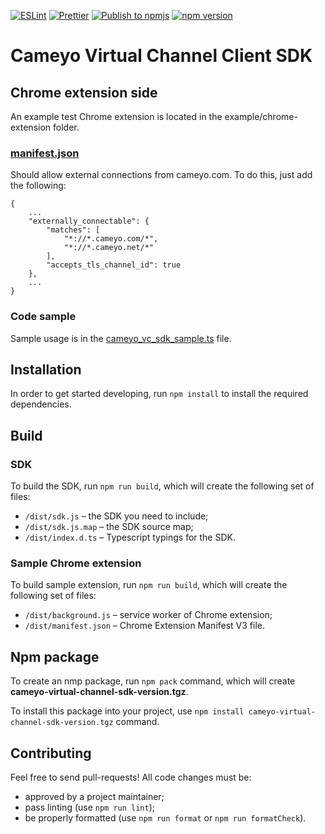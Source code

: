 [![ESLint](https://github.com/cameyo/virtual-channel-sdk/actions/workflows/eslint.yml/badge.svg)](https://github.com/cameyo/virtual-channel-sdk/actions/workflows/eslint.yml)
[![Prettier](https://github.com/cameyo/virtual-channel-sdk/actions/workflows/prettier.yml/badge.svg)](https://github.com/cameyo/virtual-channel-sdk/actions/workflows/prettier.yml)
[![Publish to npmjs](https://github.com/cameyo/virtual-channel-sdk/actions/workflows/npm-publish.yml/badge.svg)](https://github.com/cameyo/virtual-channel-sdk/actions/workflows/npm-publish.yml)
[![npm version](https://img.shields.io/npm/v/cameyo-virtual-channel-sdk.svg)](https://www.npmjs.com/package/cameyo-virtual-channel-sdk)

# Cameyo Virtual Channel Client SDK

## Chrome extension side

An example test Chrome extension is located in the example/chrome-extension folder.

### [manifest.json](example/chrome-extension/public/manifest.json)
Should allow external connections from cameyo.com. To do this, just add the following:
```
{
    ...
    "externally_connectable": {
        "matches": [
            "*://*.cameyo.com/*",
            "*://*.cameyo.net/*"
        ],
        "accepts_tls_channel_id": true
    },
    ...
}
````

### Code sample
Sample usage is in the [cameyo_vc_sdk_sample.ts](https://github.com/cameyo/virtual-channel-sdk/blob/main/client/example/chrome-extension/src/cameyo_vc_sdk_sample.ts) file.

##  Installation
In order to get started developing, run `npm install` to install the required dependencies.

##  Build
### SDK
To build the SDK, run `npm run build`, which will create the following set of files:
* `/dist/sdk.js` – the SDK you need to include;
* `/dist/sdk.js.map` – the SDK source map;
* `/dist/index.d.ts` – Typescript typings for the SDK.

### Sample Chrome extension
To build sample extension, run `npm run build`, which will create the following set of files:
* `/dist/background.js` – service worker of Chrome extension;
* `/dist/manifest.json` – Chrome Extension Manifest V3 file.

## Npm package
To create an nmp package, run `npm pack` command, which will create **cameyo-virtual-channel-sdk-version.tgz**.

To install this package into your project, use `npm install cameyo-virtual-channel-sdk-version.tgz` command.

## Contributing
Feel free to send pull-requests! All code changes must be:
* approved by a project maintainer;
* pass linting (use `npm run lint`);
* be properly formatted (use `npm run format` or `npm run formatCheck`).